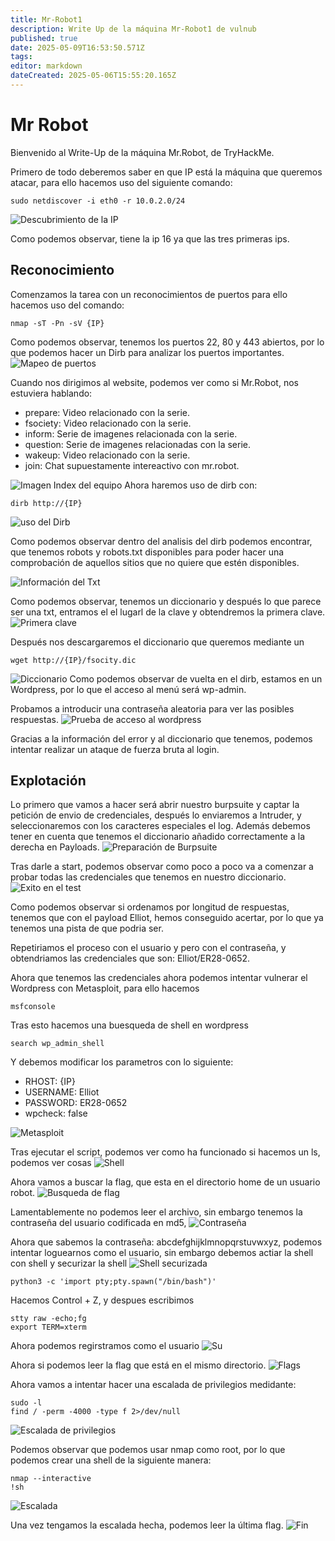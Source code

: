 ```yaml
---
title: Mr-Robot1
description: Write Up de la máquina Mr-Robot1 de vulnub
published: true
date: 2025-05-09T16:53:50.571Z
tags: 
editor: markdown
dateCreated: 2025-05-06T15:55:20.165Z
---
```


# Mr Robot
Bienvenido al Write-Up de la máquina Mr.Robot, de TryHackMe. 

Primero de todo deberemos saber en que IP está la máquina que queremos atacar, para ello hacemos uso del siguiente comando:
```
sudo netdiscover -i eth0 -r 10.0.2.0/24
```
![Descubrimiento de la IP](/imagenes/mrrobot_2.png)

Como podemos observar, tiene la ip 16 ya que las tres primeras ips.
## Reconocimiento
Comenzamos la tarea con un reconocimientos de puertos para ello hacemos uso del comando:
```
nmap -sT -Pn -sV {IP}
```
Como podemos observar, tenemos los puertos 22, 80 y 443 abiertos, por lo que podemos hacer un Dirb para analizar los puertos importantes.
![Mapeo de puertos](/imagenes/mrrobot_1.png)

Cuando nos dirigimos al website, podemos ver como si Mr.Robot, nos estuviera hablando:
- prepare: Video relacionado con la serie.
- fsociety: Video relacionado con la serie.
- inform: Serie de imagenes relacionada con la serie.
- question: Serie de imagenes relacionadas con la serie.
- wakeup: Video relacionado con la serie.
- join: Chat supuestamente intereactivo con mr.robot.

![Imagen Index del equipo](/imagenes/mrrobot_3.png)
Ahora haremos uso de dirb con:
```
dirb http://{IP}
```
![uso del Dirb](/imagenes/mrrobot_4.png)

Como podemos observar dentro del analisis del dirb podemos encontrar, que tenemos robots y robots.txt disponibles para poder hacer una comprobación de aquellos sitios que no quiere que estén disponibles.


![Información del Txt](/imagenes/mrrobot_5.png)

Como podemos observar, tenemos un diccionario y después lo que parece ser una txt, entramos el el lugarl de la clave y obtendremos la primera clave.
![Primera clave](/imagenes/mrrobot_6.png)

Después nos descargaremos el diccionario que queremos mediante un
```
wget http://{IP}/fsocity.dic
```
![Diccionario](/imagenes/mrrobot_7.png)
Como podemos observar de vuelta en el dirb, estamos en un Wordpress, por lo que el acceso al menú será wp-admin.

Probamos a introducir una contraseña aleatoria para ver las posibles respuestas.
![Prueba de acceso al wordpress](/imagenes/mrrobot_8.png)

Gracias a la información del error y al diccionario que tenemos, podemos intentar realizar un ataque de fuerza bruta al login.
## Explotación
Lo primero que vamos a hacer será abrir nuestro burpsuite y captar la petición de envio de credenciales, después lo enviaremos a Intruder, y seleccionaremos con los caracteres especiales el log. Además debemos tener en cuenta que tenemos el diccionario añadido correctamente a la derecha en Payloads.
![Preparación de Burpsuite](/imagenes/mrrobot_9.png)

Tras darle a start, podemos observar como poco a poco va a comenzar a probar todas las credenciales que tenemos en nuestro diccionario.
![Exito en el test](/imagenes/mrrobot_10.png)

Como podemos observar si ordenamos por longitud de respuestas, tenemos que con el payload Elliot, hemos conseguido acertar, por lo que ya tenemos una pista de que podria ser.

Repetiriamos el proceso con el usuario y pero con el contraseña, y obtendriamos las credenciales que son: Elliot/ER28-0652.

Ahora que tenemos las credenciales ahora podemos intentar vulnerar el Wordpress con Metasploit, para ello hacemos 
```
msfconsole
```

Tras esto hacemos una buesqueda de shell en wordpress
```
search wp_admin_shell
```

Y debemos modificar los parametros con lo siguiente:
- RHOST: {IP}
- USERNAME: Elliot
- PASSWORD: ER28-0652
- wpcheck: false

![Metasploit](/imagenes/mrrobot_12.png)

Tras ejecutar el script, podemos ver como ha funcionado si hacemos un ls, podemos ver cosas
![Shell](/imagenes/mrrobot_13.png)

Ahora vamos a buscar la flag, que esta en el directorio home de un usuario robot.
![Busqueda de flag](/imagenes/mrrobot_14.png)

Lamentablemente no podemos leer el archivo, sin embargo tenemos la contraseña del usuario codificada en md5, 
![Contraseña](/imagenes/mrrobot_15.png)

Ahora que sabemos la contraseña: abcdefghijklmnopqrstuvwxyz, podemos intentar loguearnos como el usuario, sin embargo debemos actiar la shell con shell y securizar la shell
![Shell securizada](/imagenes/mrrobot_16.png)

```
python3 -c 'import pty;pty.spawn("/bin/bash")'
```

Hacemos Control + Z, y despues escribimos
```
stty raw -echo;fg
export TERM=xterm
```

Ahora podemos regirstramos como el usuario
![Su](/imagenes/mrrobot_17.png)

Ahora si podemos leer la flag que está en el mismo directorio.
![Flags](/imagenes/mrrobot_18.png)

Ahora vamos a intentar hacer una escalada de privilegios medidante:
```
sudo -l
find / -perm -4000 -type f 2>/dev/null
```

![Escalada de privilegios](/imagenes/mrrobot_19.png)

Podemos observar que podemos usar nmap como root, por lo que podemos crear una shell de la siguiente manera:
```
nmap --interactive
!sh
```
![Escalada](/imagenes/mrrobot_20.png)

Una vez tengamos la escalada hecha, podemos leer la última flag.
![Fin](/imagenes/mrrobot_21.png)
